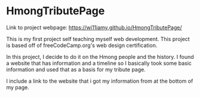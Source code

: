 # HmongTributePage

Link to project webpage: https://wi11iamy.github.io/HmongTributePage/

This is my first project self teaching myself web development. This project is based off of freeCodeCamp.org's web design certification. 

In this project, I decide to do it on the Hmong people and the history. I found a website that has information and a timeline so I basically took some basic information and used that as a basis for my tribute page. 

I include a link to the website that i got my information from at the bottom of my page.

